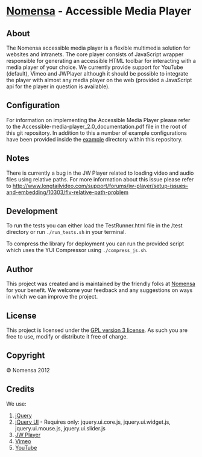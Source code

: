 # [Nomensa](http://www.nomensa.com/) - Accessible Media Player

## About

The Nomensa accessible media player is a flexible multimedia solution for websites and intranets.
The core player consists of JavaScript wrapper responsible for generating an accessible HTML toolbar
for interacting with a media player of your choice. We currently provide support for YouTube (default),
Vimeo and JWPlayer although it should be possible to integrate the player with almost any media player on
the web (provided a JavaScript api for the player in question is available).

## Configuration

For information on implementing the Accessible Media Player please refer to the Accessible-media-player_2.0_documentation.pdf file in the root of this git repository.
In addition to this a number of example configurations have been provided inside the [example](https://github.com/nomensa/Accessible-Media-Player/tree/master/example) directory within this repository.

## Notes

There is currently a bug in the JW Player related to loading video and audio files using relative paths.
For more information about this issue please refer to
http://www.longtailvideo.com/support/forums/jw-player/setup-issues-and-embedding/10303/flv-relative-path-problem

## Development

To run the tests you can either load the TestRunner.html file in the
/test directory or run `./run_tests.sh` in your terminal.

To compress the library for deployment you can run the provided script
which uses the YUI Compressor using `./compress_js.sh`.

## Author

This project was created and is maintained by the friendly folks at [Nomensa](http://www.nomensa.com) for your benefit.
We welcome your feedback and any suggestions on ways in which we can improve the project.

## License

This project is licensed under the [GPL version 3 license](http://www.gnu.org/licenses/gpl.html).  As such you are free to use,
modify or distribute it free of charge.

## Copyright

&copy; Nomensa 2012

## Credits

We use:

1. [jQuery](http://jquery.com/)
2. [jQuery UI](http://jqueryui.com/) - Requires only: jquery.ui.core.js, jquery.ui.widget.js, jquery.ui.mouse.js, jquery.ui.slider.js
3. [JW Player](http://www.longtailvideo.com/players/)
4. [Vimeo](http://vimeo.com/)
5. [YouTube](http://www.youtube.com/)
